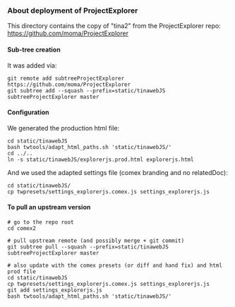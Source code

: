 ### About deployment of ProjectExplorer

This directory contains the copy of "tina2" from the ProjectExplorer repo:
https://github.com/moma/ProjectExplorer


#### Sub-tree creation
It was added via:
```
git remote add subtreeProjectExplorer https://github.com/moma/ProjectExplorer
git subtree add --squash --prefix=static/tinawebJS subtreeProjectExplorer master
```

#### Configuration

We generated the production html file:
```
cd static/tinawebJS
bash twtools/adapt_html_paths.sh 'static/tinawebJS/'
cd ../..
ln -s static/tinawebJS/explorerjs.prod.html explorerjs.html
```

And we used the adapted settings file (comex branding and no relatedDoc):
```
cd static/tinawebJS/
cp twpresets/settings_explorerjs.comex.js settings_explorerjs.js
```

#### To pull an upstream version
```
# go to the repo root
cd comex2

# pull upstream remote (and possibly merge + git commit)
git subtree pull --squash --prefix=static/tinawebJS subtreeProjectExplorer master

# also update with the comex presets (or diff and hand fix) and html prod file
cd static/tinawebJS
cp twpresets/settings_explorerjs.comex.js settings_explorerjs.js
git add settings_explorerjs.js
bash twtools/adapt_html_paths.sh 'static/tinawebJS/'
```
